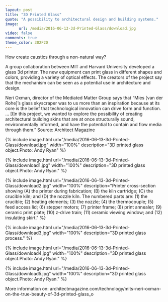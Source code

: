 ```yaml
---
layout: post
title: "3D Printed Glass"
quote: "A possibility to architectural design and building systems."
image:
      url: /media/2016-06-13-3d-Printed-Glass/download.jpg
video: false
comments: true
theme_color: 302F2D
---
```


How create caustics through a non-natural way?

A group collaboration between MIT and Harvard University developed a glass 3d printer. The new equipment can print glass in different shapes and colors, providing a variety of optical effects. The creators of the project say that the mechanism can be seen as a potential use in architecture and design.

Neri Oxman, director of the Mediated Matter Group says that “Mies [van der Rohe]’s glass skyscraper was to us more than an inspiration because at its core is the belief that technological innovation can drive form and function. … [I]n this project, we wanted to explore the possibility of creating architectural building skins that are at once structurally sound, environmentally informed, and have the potential to contain and flow media through them.” Source: Architect Magazine

{% include image.html url="/media/2016-06-13-3d-Printed-Glass/download.jpg" width="100%" description="3D printed glass object.Photo: Andy Ryan" %}

{% include image.html url="/media/2016-06-13-3d-Printed-Glass/download1.jpg" width="100%" description="3D printed glass object.Photo: Andy Ryan." %}

{% include image.html url="/media/2016-06-13-3d-Printed-Glass/download2.jpg" width="100%" description="Printer cross-section showing (A) the printer during fabrication; (B) the kiln cartridge; (C) the crucible kiln; and (D) the nozzle kiln. The numbered parts are: (1) the crucible; (2) heating elements; (3) the nozzle; (4) the thermocouple; (5) feed access lid; (6) stepper motors; (7) printer frame; (8) print annealer; (9) ceramic print plate; (10) z-drive train; (11) ceramic viewing window; and (12) insulating skirt." %}

{% include image.html url="/media/2016-06-13-3d-Printed-Glass/download3.jpg" width="100%" description="3D printed glass process." %}

{% include image.html url="/media/2016-06-13-3d-Printed-Glass/download4.jpg" width="100%" description="3D printed glass object.Photo: Andy Ryan." %}

{% include image.html url="/media/2016-06-13-3d-Printed-Glass/download5.jpg" width="100%" description="3D printed glass object.Photo: Andy Ryan." %}

More information on: architectmagazine.com/technology/mits-neri-oxman-on-the-true-beauty-of-3d-printed-glass_o
